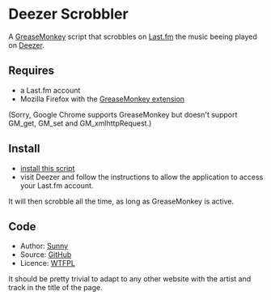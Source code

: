 Deezer Scrobbler
================

A [GreaseMonkey][] script that scrobbles on [Last.fm][] the music beeing played on [Deezer][].

Requires
--------

- a Last.fm account
- Mozilla Firefox with the [GreaseMonkey extension][greasemonkey]

(Sorry, Google Chrome supports GreaseMonkey but doesn't support GM_get, GM_set and GM_xmlhttpRequest.)

Install
-------

- [install this script][install]
- visit Deezer and follow the instructions to allow the application to access your Last.fm account.

It will then scrobble all the time, as long as GreaseMonkey is active.

Code
----

- Author: [Sunny][]
- Source: [GitHub][]
- Licence: [WTFPL][]

It should be pretty trivial to adapt to any other website with the artist and track in the title of the page.

  [last.fm]:      http://last.fm "Last.fm"
  [deezer]:       http://deezer.com "Deezer"
  [greasemonkey]: https://addons.mozilla.org/fr/firefox/addon/748  "Install GreaseMonkey extension to Firefox"
  [install]:      http://github.com/sunny/deezer-scrobbler-userscript/raw/master/deezer-scrobbler.user.js "Install this GreaseMonkey userscript"
  [github]:       http://github.com/sunny/deezer-scrobbler-userscript "The source on GitHub"
  [wtfpl]:        http://sam.zoy.org/wtfpl/ "Do What The Fuck You Want To Public License"
  [sunny]:        http://sunfox.org "Sunny Ripert's den"

